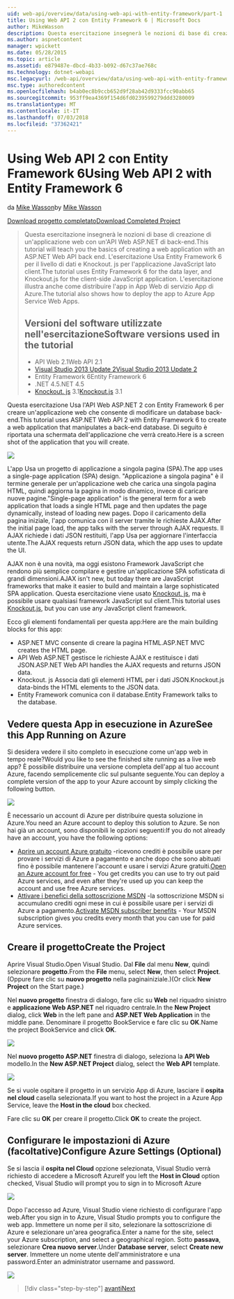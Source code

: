 ```yaml
---
uid: web-api/overview/data/using-web-api-with-entity-framework/part-1
title: Using Web API 2 con Entity Framework 6 | Microsoft Docs
author: MikeWasson
description: Questa esercitazione insegnerà le nozioni di base di creazione di un'applicazione web con un'API Web ASP.NET di back-end. L'esercitazione Usa Entity Framework 6 per il layout dei dati...
ms.author: aspnetcontent
manager: wpickett
ms.date: 05/28/2015
ms.topic: article
ms.assetid: e879487e-dbcd-4b33-b092-d67c37ae768c
ms.technology: dotnet-webapi
msc.legacyurl: /web-api/overview/data/using-web-api-with-entity-framework/part-1
msc.type: authoredcontent
ms.openlocfilehash: b4ab0ec8b9ccb652d9f28ab42d9333fcc90abb65
ms.sourcegitcommit: 953ff9ea4369f154d6fd0239599279ddd3280009
ms.translationtype: MT
ms.contentlocale: it-IT
ms.lasthandoff: 07/03/2018
ms.locfileid: "37362421"
---
```

<a name="using-web-api-2-with-entity-framework-6"></a><span data-ttu-id="10a1a-104">Using Web API 2 con Entity Framework 6</span><span class="sxs-lookup"><span data-stu-id="10a1a-104">Using Web API 2 with Entity Framework 6</span></span>
====================
<span data-ttu-id="10a1a-105">da [Mike Wasson](https://github.com/MikeWasson)</span><span class="sxs-lookup"><span data-stu-id="10a1a-105">by [Mike Wasson](https://github.com/MikeWasson)</span></span>

[<span data-ttu-id="10a1a-106">Download progetto completato</span><span class="sxs-lookup"><span data-stu-id="10a1a-106">Download Completed Project</span></span>](https://github.com/MikeWasson/BookService)

> <span data-ttu-id="10a1a-107">Questa esercitazione insegnerà le nozioni di base di creazione di un'applicazione web con un'API Web ASP.NET di back-end.</span><span class="sxs-lookup"><span data-stu-id="10a1a-107">This tutorial will teach you the basics of creating a web application with an ASP.NET Web API back end.</span></span> <span data-ttu-id="10a1a-108">L'esercitazione Usa Entity Framework 6 per il livello di dati e Knockout. js per l'applicazione JavaScript lato client.</span><span class="sxs-lookup"><span data-stu-id="10a1a-108">The tutorial uses Entity Framework 6 for the data layer, and Knockout.js for the client-side JavaScript application.</span></span> <span data-ttu-id="10a1a-109">L'esercitazione illustra anche come distribuire l'app in App Web di servizio App di Azure.</span><span class="sxs-lookup"><span data-stu-id="10a1a-109">The tutorial also shows how to deploy the app to Azure App Service Web Apps.</span></span>
> 
> ## <a name="software-versions-used-in-the-tutorial"></a><span data-ttu-id="10a1a-110">Versioni del software utilizzate nell'esercitazione</span><span class="sxs-lookup"><span data-stu-id="10a1a-110">Software versions used in the tutorial</span></span>
> 
> 
> - <span data-ttu-id="10a1a-111">API Web 2.1</span><span class="sxs-lookup"><span data-stu-id="10a1a-111">Web API 2.1</span></span>
> - [<span data-ttu-id="10a1a-112">Visual Studio 2013 Update 2</span><span class="sxs-lookup"><span data-stu-id="10a1a-112">Visual Studio 2013 Update 2</span></span>](https://www.visualstudio.com/downloads/download-visual-studio-vs)
> - <span data-ttu-id="10a1a-113">Entity Framework 6</span><span class="sxs-lookup"><span data-stu-id="10a1a-113">Entity Framework 6</span></span>
> - <span data-ttu-id="10a1a-114">.NET 4.5</span><span class="sxs-lookup"><span data-stu-id="10a1a-114">.NET 4.5</span></span>
> - <span data-ttu-id="10a1a-115">[Knockout. js](http://knockoutjs.com/) 3.1</span><span class="sxs-lookup"><span data-stu-id="10a1a-115">[Knockout.js](http://knockoutjs.com/) 3.1</span></span>


<span data-ttu-id="10a1a-116">Questa esercitazione Usa l'API Web ASP.NET 2 con Entity Framework 6 per creare un'applicazione web che consente di modificare un database back-end.</span><span class="sxs-lookup"><span data-stu-id="10a1a-116">This tutorial uses ASP.NET Web API 2 with Entity Framework 6 to create a web application that manipulates a back-end database.</span></span> <span data-ttu-id="10a1a-117">Di seguito è riportata una schermata dell'applicazione che verrà creato.</span><span class="sxs-lookup"><span data-stu-id="10a1a-117">Here is a screen shot of the application that you will create.</span></span>

[![](part-1/_static/image2.png)](part-1/_static/image1.png)

<span data-ttu-id="10a1a-118">L'app Usa un progetto di applicazione a singola pagina (SPA).</span><span class="sxs-lookup"><span data-stu-id="10a1a-118">The app uses a single-page application (SPA) design.</span></span> <span data-ttu-id="10a1a-119">"Applicazione a singola pagina" è il termine generale per un'applicazione web che carica una singola pagina HTML, quindi aggiorna la pagina in modo dinamico, invece di caricare nuove pagine.</span><span class="sxs-lookup"><span data-stu-id="10a1a-119">"Single-page application" is the general term for a web application that loads a single HTML page and then updates the page dynamically, instead of loading new pages.</span></span> <span data-ttu-id="10a1a-120">Dopo il caricamento della pagina iniziale, l'app comunica con il server tramite le richieste AJAX.</span><span class="sxs-lookup"><span data-stu-id="10a1a-120">After the initial page load, the app talks with the server through AJAX requests.</span></span> <span data-ttu-id="10a1a-121">Il AJAX richiede i dati JSON restituiti, l'app Usa per aggiornare l'interfaccia utente.</span><span class="sxs-lookup"><span data-stu-id="10a1a-121">The AJAX requests return JSON data, which the app uses to update the UI.</span></span>

<span data-ttu-id="10a1a-122">AJAX non è una novità, ma oggi esistono Framework JavaScript che rendono più semplice compilare e gestire un'applicazione SPA sofisticata di grandi dimensioni.</span><span class="sxs-lookup"><span data-stu-id="10a1a-122">AJAX isn't new, but today there are JavaScript frameworks that make it easier to build and maintain a large sophisticated SPA application.</span></span> <span data-ttu-id="10a1a-123">Questa esercitazione viene usato [Knockout. js](http://knockoutjs.com/), ma è possibile usare qualsiasi framework JavaScript sul client.</span><span class="sxs-lookup"><span data-stu-id="10a1a-123">This tutorial uses [Knockout.js](http://knockoutjs.com/), but you can use any JavaScript client framework.</span></span>

<span data-ttu-id="10a1a-124">Ecco gli elementi fondamentali per questa app:</span><span class="sxs-lookup"><span data-stu-id="10a1a-124">Here are the main building blocks for this app:</span></span>

- <span data-ttu-id="10a1a-125">ASP.NET MVC consente di creare la pagina HTML.</span><span class="sxs-lookup"><span data-stu-id="10a1a-125">ASP.NET MVC creates the HTML page.</span></span>
- <span data-ttu-id="10a1a-126">API Web ASP.NET gestisce le richieste AJAX e restituisce i dati JSON.</span><span class="sxs-lookup"><span data-stu-id="10a1a-126">ASP.NET Web API handles the AJAX requests and returns JSON data.</span></span>
- <span data-ttu-id="10a1a-127">Knockout. js Associa dati gli elementi HTML per i dati JSON.</span><span class="sxs-lookup"><span data-stu-id="10a1a-127">Knockout.js data-binds the HTML elements to the JSON data.</span></span>
- <span data-ttu-id="10a1a-128">Entity Framework comunica con il database.</span><span class="sxs-lookup"><span data-stu-id="10a1a-128">Entity Framework talks to the database.</span></span>

## <a name="see-this-app-running-on-azure"></a><span data-ttu-id="10a1a-129">Vedere questa App in esecuzione in Azure</span><span class="sxs-lookup"><span data-stu-id="10a1a-129">See this App Running on Azure</span></span>

<span data-ttu-id="10a1a-130">Si desidera vedere il sito completo in esecuzione come un'app web in tempo reale?</span><span class="sxs-lookup"><span data-stu-id="10a1a-130">Would you like to see the finished site running as a live web app?</span></span> <span data-ttu-id="10a1a-131">È possibile distribuire una versione completa dell'app al tuo account Azure, facendo semplicemente clic sul pulsante seguente.</span><span class="sxs-lookup"><span data-stu-id="10a1a-131">You can deploy a complete version of the app to your Azure account by simply clicking the following button.</span></span>

[![](http://azuredeploy.net/deploybutton.png)](https://azuredeploy.net/?WT.mc_id=deploy_azure_aspnet&repository=https://github.com/tfitzmac/BookService)

<span data-ttu-id="10a1a-132">È necessario un account di Azure per distribuire questa soluzione in Azure.</span><span class="sxs-lookup"><span data-stu-id="10a1a-132">You need an Azure account to deploy this solution to Azure.</span></span> <span data-ttu-id="10a1a-133">Se non hai già un account, sono disponibili le opzioni seguenti:</span><span class="sxs-lookup"><span data-stu-id="10a1a-133">If you do not already have an account, you have the following options:</span></span>

- <span data-ttu-id="10a1a-134">[Aprire un account Azure gratuito](https://azure.microsoft.com/pricing/free-trial/?WT.mc_id=A443DD604) -ricevono crediti è possibile usare per provare i servizi di Azure a pagamento e anche dopo che sono abituati fino è possibile mantenere l'account e usare i servizi Azure gratuiti.</span><span class="sxs-lookup"><span data-stu-id="10a1a-134">[Open an Azure account for free](https://azure.microsoft.com/pricing/free-trial/?WT.mc_id=A443DD604) - You get credits you can use to try out paid Azure services, and even after they're used up you can keep the account and use free Azure services.</span></span>
- <span data-ttu-id="10a1a-135">[Attivare i benefici della sottoscrizione MSDN](https://azure.microsoft.com/pricing/member-offers/msdn-benefits-details/?WT.mc_id=A443DD604) -la sottoscrizione MSDN si accumulano crediti ogni mese in cui è possibile usare per i servizi di Azure a pagamento.</span><span class="sxs-lookup"><span data-stu-id="10a1a-135">[Activate MSDN subscriber benefits](https://azure.microsoft.com/pricing/member-offers/msdn-benefits-details/?WT.mc_id=A443DD604) - Your MSDN subscription gives you credits every month that you can use for paid Azure services.</span></span>

## <a name="create-the-project"></a><span data-ttu-id="10a1a-136">Creare il progetto</span><span class="sxs-lookup"><span data-stu-id="10a1a-136">Create the Project</span></span>

<span data-ttu-id="10a1a-137">Aprire Visual Studio.</span><span class="sxs-lookup"><span data-stu-id="10a1a-137">Open Visual Studio.</span></span> <span data-ttu-id="10a1a-138">Dal **File** dal menu **New**, quindi selezionare **progetto**.</span><span class="sxs-lookup"><span data-stu-id="10a1a-138">From the **File** menu, select **New**, then select **Project**.</span></span> <span data-ttu-id="10a1a-139">(Oppure fare clic su **nuovo progetto** nella paginainiziale.)</span><span class="sxs-lookup"><span data-stu-id="10a1a-139">(Or click **New Project** on the Start page.)</span></span>

<span data-ttu-id="10a1a-140">Nel **nuovo progetto** finestra di dialogo, fare clic su **Web** nel riquadro sinistro e **applicazione Web ASP.NET** nel riquadro centrale.</span><span class="sxs-lookup"><span data-stu-id="10a1a-140">In the **New Project** dialog, click **Web** in the left pane and **ASP.NET Web Application** in the middle pane.</span></span> <span data-ttu-id="10a1a-141">Denominare il progetto BookService e fare clic su **OK**.</span><span class="sxs-lookup"><span data-stu-id="10a1a-141">Name the project BookService and click **OK**.</span></span>

[![](part-1/_static/image4.png)](part-1/_static/image3.png)

<span data-ttu-id="10a1a-142">Nel **nuovo progetto ASP.NET** finestra di dialogo, seleziona la **API Web** modello.</span><span class="sxs-lookup"><span data-stu-id="10a1a-142">In the **New ASP.NET Project** dialog, select the **Web API** template.</span></span>

[![](part-1/_static/image6.png)](part-1/_static/image5.png)

<span data-ttu-id="10a1a-143">Se si vuole ospitare il progetto in un servizio App di Azure, lasciare il **ospita nel cloud** casella selezionata.</span><span class="sxs-lookup"><span data-stu-id="10a1a-143">If you want to host the project in a Azure App Service, leave the **Host in the cloud** box checked.</span></span>

<span data-ttu-id="10a1a-144">Fare clic su **OK** per creare il progetto.</span><span class="sxs-lookup"><span data-stu-id="10a1a-144">Click **OK** to create the project.</span></span>

## <a name="configure-azure-settings-optional"></a><span data-ttu-id="10a1a-145">Configurare le impostazioni di Azure (facoltative)</span><span class="sxs-lookup"><span data-stu-id="10a1a-145">Configure Azure Settings (Optional)</span></span>

<span data-ttu-id="10a1a-146">Se si lascia il **ospita nel Cloud** opzione selezionata, Visual Studio verrà richiesto di accedere a Microsoft Azure</span><span class="sxs-lookup"><span data-stu-id="10a1a-146">If you left the **Host in Cloud** option checked, Visual Studio will prompt you to sign in to Microsoft Azure</span></span>

[![](part-1/_static/image8.png)](part-1/_static/image7.png)

<span data-ttu-id="10a1a-147">Dopo l'accesso ad Azure, Visual Studio viene richiesto di configurare l'app web.</span><span class="sxs-lookup"><span data-stu-id="10a1a-147">After you sign in to Azure, Visual Studio prompts you to configure the web app.</span></span> <span data-ttu-id="10a1a-148">Immettere un nome per il sito, selezionare la sottoscrizione di Azure e selezionare un'area geografica.</span><span class="sxs-lookup"><span data-stu-id="10a1a-148">Enter a name for the site, select your Azure subscription, and select a geographical region.</span></span> <span data-ttu-id="10a1a-149">Sotto **passava**, selezionare **Crea nuovo server**.</span><span class="sxs-lookup"><span data-stu-id="10a1a-149">Under **Database server**, select **Create new server**.</span></span> <span data-ttu-id="10a1a-150">Immettere un nome utente dell'amministratore e una password.</span><span class="sxs-lookup"><span data-stu-id="10a1a-150">Enter an administrator username and password.</span></span>

[![](part-1/_static/image10.png)](part-1/_static/image9.png)

> [!div class="step-by-step"]
> [<span data-ttu-id="10a1a-151">avanti</span><span class="sxs-lookup"><span data-stu-id="10a1a-151">Next</span></span>](part-2.md)
